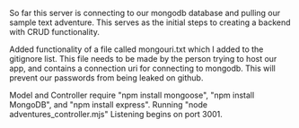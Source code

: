 So far this server is connecting to our mongodb database and pulling our sample text adventure.
This serves as the initial steps to creating a backend with CRUD functionality.

Added functionality of a file called mongouri.txt which I added to the gitignore list.
This file needs to be made by the person trying to host our app, and contains a connection uri
for connecting to mongodb. This will prevent our passwords from being leaked on github.

Model and Controller require "npm install mongoose", "npm install MongoDB", and "npm install express". Running "node adventures_controller.mjs"
Listening begins on port 3001.
